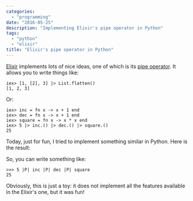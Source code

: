```yaml
---
categories:
  - "programming"
date: "2016-05-25"
description: "Implementing Elixir's pipe operator in Python"
tags:
  - "python"
  - "elixir"
title: "Elixir's pipe operator in Python"
---
```


[Elixir][1] implements lots of nice ideas, one of which is its [pipe operator][2]. It allows you to write things like:

    iex> [1, [2], 3] |> List.flatten()
    [1, 2, 3]

Or:

    iex> inc = fn x -> x + 1 end
    iex> dec = fn x -> x + 1 end
    iex> square = fn x -> x * x end
    iex> 5 |> inc.() |> dec.() |> square.()
    25

Today, just for fun, I tried to implement something similar in Python. Here is the result:

<script src="https://gist.github.com/lbolla/e7396c77e63b4c168cce27002f588494.js"></script>

So, you can write something like:

    >>> 5 |P| inc |P| dec |P| square
    25

Obviously, this is just a toy: it does not implement all the features available in the Elixir's one, but it was fun!

  [1]: http://elixir-lang.org
  [2]: http://elixir-lang.org/docs/stable/elixir/Kernel.html#%7C%3E/2
